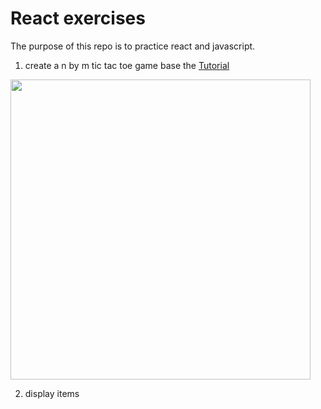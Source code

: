 # React exercises

The purpose of this repo is to practice react and javascript.

1. create a n by m tic tac toe game base the [Tutorial](https://reactjs.org/tutorial/tutorial.html)

<img width="480" src="https://user-images.githubusercontent.com/16947266/220005114-984a2678-5211-4339-b1f9-d6940be7bc2e.gif">

2. display items 

